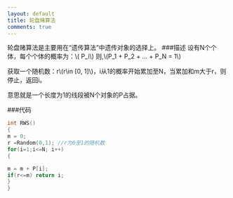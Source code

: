 ```yaml
---
layout: default
title: 轮盘赌算法
comments: true
---
```

轮盘赌算法是主要用在“遗传算法”中遗传对象的选择上。
###描述
设有N个个体，每个个体的概率为：\\( P_i\\) 则,\\(P_1 + P_2 + ... + P_N = 1\\)

获取一个随机数：r\\(r\in [0, 1]\\)，i从1的概率开始累加至N，当累加和m大于r，则停止，返回i。

意思就是一个长度为1的线段被N个对象的P占据。

###代码

```c++
int RWS()
{
m = 0;
r =Random(0,1); //r为0至1的随机数
for(i=1;i<=N; i++)
{

m = m + P[i];
if(r<=m) return i;
}
}

```
